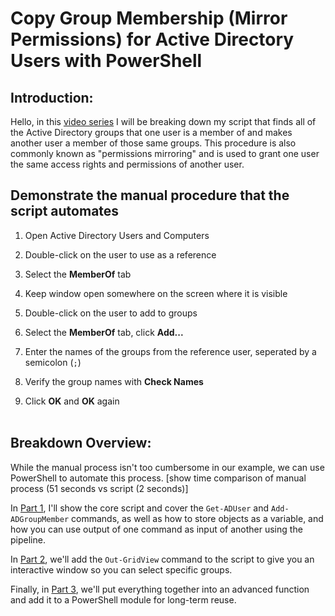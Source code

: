 # Copy Group Membership (Mirror Permissions) for Active Directory Users with PowerShell

## Introduction:
Hello, in this [video series](https://www.youtube.com/playlist?list=PLnkgJzscsB-Dfm5DD-qQeuyEvvv4HNDa5) I will be breaking down my script that finds all of the Active Directory groups that one user is a member of and makes another user a member of those same groups.
This procedure is also commonly known as "permissions mirroring" and is used to grant one user the same access rights and permissions of another user.

## Demonstrate the manual procedure that the script automates

1. Open Active Directory Users and Computers
2. Double-click on the user to use as a reference
3. Select the **MemberOf** tab
4. Keep window open somewhere on the screen where it is visible

5. Double-click on the user to add to groups
6. Select the **MemberOf** tab, click **Add...**
7. Enter the names of the groups from the reference user, seperated by a semicolon (`;`)
8. Verify the group names with **Check Names**
9. Click **OK** and **OK** again
<br></br>

## Breakdown Overview:
While the manual process isn't too cumbersome in our example, we can use PowerShell to automate this process.
[show time comparison of manual process (51 seconds vs script (2 seconds)]

In [Part 1](./Part1.md), I'll show the core script and cover the `Get-ADUser` and `Add-ADGroupMember` commands,
    as well as how to store objects as a variable, and how you can use output of one command as input of another using the pipeline.

In [Part 2](./Part2.md), we'll add the `Out-GridView` command to the script to give you an interactive window so you can select specific groups.

Finally, in [Part 3](./Part3.md), we'll put everything together into an advanced function and add it to a PowerShell module for long-term reuse.
